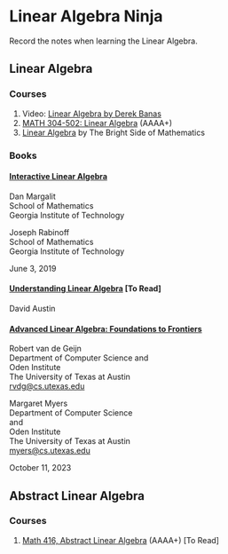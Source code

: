 # Linear Algebra Ninja
Record the notes when learning the Linear Algebra.

## Linear Algebra

### Courses
1. Video: [Linear Algebra by Derek Banas](https://www.youtube.com/playlist?list=PLGLfVvz_LVvQNOt6xlugFm3LmTYo5g_7i)
2. [MATH 304-502: Linear Algebra](https://people.tamu.edu/~yvorobets/MATH304-2011C/MATH304-502.html) (AAAA+)
3. [Linear Algebra](https://www.youtube.com/playlist?list=PLBh2i93oe2quLc5zaxD0WHzQTGrXMwAI6) by The Bright Side of Mathematics

### Books

#### [Interactive Linear Algebra](https://textbooks.math.gatech.edu/ila/index.html)
Dan Margalit <br>
School of Mathematics <br>
Georgia Institute of Technology <br>

Joseph Rabinoff <br>
School of Mathematics <br>
Georgia Institute of Technology <br>

June 3, 2019

#### [Understanding Linear Algebra](https://understandinglinearalgebra.org/ula.html) [To Read]
David Austin

#### [Advanced Linear Algebra: Foundations to Frontiers](https://www.cs.utexas.edu/~flame/laff/alaff/frontmatter.html)

Robert van de Geijn <br>
Department of Computer Science 
and <br>
Oden Institute <br>
The University of Texas at Austin <br>
rvdg@cs.utexas.edu 

Margaret Myers <br>
Department of Computer Science <br>
and <br>
Oden Institute <br>
The University of Texas at Austin <br>
myers@cs.utexas.edu 

October 11, 2023



## Abstract Linear Algebra

### Courses
1. [Math 416, Abstract Linear Algebra](https://nmd.web.illinois.edu/classes/2018/416/index.html) (AAAA+) [To Read]

